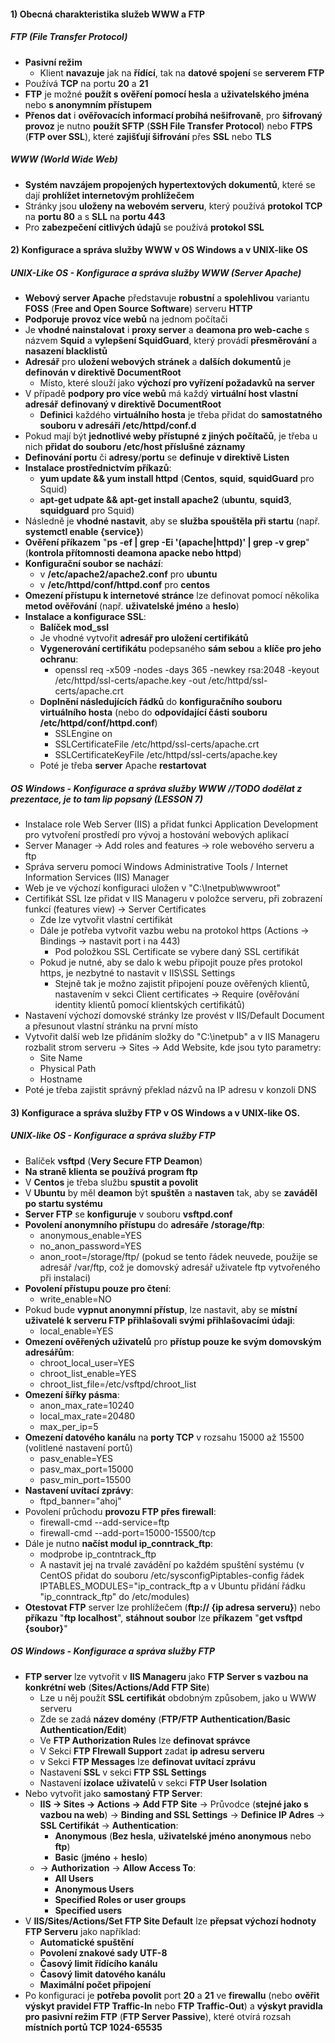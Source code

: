 #### 1) Obecná charakteristika služeb WWW a FTP
##### FTP (File Transfer Protocol)
- **Pasivní režim**
	- Klient **navazuje** jak na **řídící**, tak na **datové spojení** se **serverem FTP**
- Používá **TCP** na portu **20** a **21**
- **FTP** je možné **použít s ověření pomocí hesla** a **uživatelského jména** nebo **s anonymním přístupem**
- **Přenos dat** i **ověřovacích informací probíhá nešifrovaně**, pro **šifrovaný provoz** je nutno **použít SFTP** (**SSH File Transfer Protocol**) nebo **FTPS** (**FTP over SSL**), které **zajišťují šifrování** přes **SSL** nebo **TLS**
##### WWW (World Wide Web)
- **Systém navzájem propojených hypertextových dokumentů**, které se dají **prohlížet internetovým prohlížečem**
- Stránky jsou **uloženy na webovém serveru**, který používá **protokol TCP** na **portu 80** a s **SLL** na **portu 443**
- Pro **zabezpečení citlivých údajů** se používá **protokol SSL**
#### 2) Konfigurace a správa služby WWW v OS Windows a v UNIX-like OS
##### UNIX-Like OS - Konfigurace a správa služby WWW (Server Apache)
- **Webový server Apache** představuje **robustní** a **spolehlivou** variantu **FOSS** (**Free and Open Source Software**) serveru **HTTP**
- **Podporuje** **provoz více webů** na jednom počítači
- Je **vhodné nainstalovat** i **proxy server** a **deamona pro web-cache** s názvem **Squid** a **vylepšení SquidGuard**, který provádí **přesměrování** a **nasazení blacklistů**
- **Adresář** pro **uložení webových stránek** a **dalších dokumentů** je **definován v direktivě DocumentRoot**
	- Místo, které slouží jako **výchozí pro vyřízení požadavků na server**
- V případě **podpory pro více webů** má každý **virtuální host vlastní adresář** **definovaný v direktivě DocumentRoot**
	- **Definici** každého **virtuálního hosta** je třeba přidat do **samostatného souboru v adresáři /etc/httpd/conf.d**
- Pokud mají být **jednotlivé weby přístupné z jiných počítačů**, je třeba u nich **přidat do souboru /etc/host příslušné záznamy**
- **Definování portu** či **adresy**/**portu** se **definuje v direktivě Listen**
- **Instalace prostřednictvím příkazů**:
	- **yum update && yum install httpd** (**Centos**, **squid**, **squidGuard** pro Squid)
	- **apt-get udpate && apt-get install apache2** (**ubuntu**, **squid3**, **squidguard** pro Squid)
- Následně je **vhodné nastavit**, aby se **služba spouštěla při startu** (např. **systemctl enable {service}**)
- **Ověření příkazem** "**ps -ef | grep -Ei '(apache|httpd)' | grep -v grep**" (**kontrola přítomnosti deamona apacke nebo httpd**)
- **Konfigurační soubor se nachází**:
	- v **/etc/apache2/apache2.conf** pro **ubuntu**
	- v **/etc/httpd/conf/httpd.conf** pro **centos**
- **Omezení přístupu k internetové stránce** lze definovat pomocí několika **metod ověřování** (např. **uživatelské jméno** a **heslo**)
- **Instalace a konfigurace SSL**:
	- **Balíček mod_ssl**
	- Je vhodné vytvořit **adresář pro uložení certifikátů**
	- **Vygenerování certifikátu** podepsaného **sám sebou** a **klíče pro jeho ochranu**:
		- openssl req -x509 -nodes -days 365 -newkey rsa:2048 -keyout /etc/httpd/ssl-certs/apache.key -out /etc/httpd/ssl-certs/apache.crt
	- **Doplnění následujících řádků** do **konfiguračního souboru virtuálního hosta** (nebo do **odpovídající části souboru** **/etc/httpd/conf/httpd.conf**)
		- SSLEngine on
		- SSLCertificateFile /etc/httpd/ssl-certs/apache.crt
		- SSLCertificateKeyFile /etc/httpd/ssl-certs/apache.key
	- Poté je třeba **server** Apache **restartovat**
##### OS Windows - Konfigurace a správa služby WWW //TODO dodělat z prezentace, je to tam lip popsaný (LESSON 7)
- Instalace role Web Server (IIS) a přidat funkci Application Development pro vytvoření prostředí pro vývoj a hostování webových aplikací
- Server Manager -> Add roles and features -> role webového serveru a ftp
- Správa serveru pomocí Windows Administrative Tools / Internet Information Services (IIS) Manager
- Web je ve výchozí konfiguraci uložen v "C:\Inetpub\wwwroot"
- Certifikát SSL lze přidat v IIS Manageru v položce serveru, při zobrazení funkcí (features view) -> Server Certificates
	- Zde lze vytvořit vlastní certifikát
	- Dále je potřeba vytvořit vazbu webu na protokol https (Actions -> Bindings -> nastavit port i na 443)
		- Pod položkou SSL Certificate se vybere daný SSL certifikát
	- Pokud je nutné, aby se dalo k webu připojit pouze přes protokol https, je nezbytné to nastavit v IIS\SSL Settings
		- Stejně tak je možno zajistit připojení pouze ověřených klientů, nastavením v sekci Client certificates -> Require (ověřování identity klientů pomocí klientských certifikátů)
- Nastavení výchozí domovské stránky lze provést v IIS/Default Document a přesunout vlastní stránku na první místo
- Vytvořit další web lze přidáním složky do "C:\inetpub" a v IIS Manageru rozbalit strom serveru -> Sites -> Add Website, kde jsou tyto parametry:
	- Site Name
	- Physical Path
	- Hostname
- Poté je třeba zajistit správný překlad názvů na IP adresu v konzoli DNS
#### 3) Konfigurace a správa služby FTP v OS Windows a v UNIX-like OS.
##### UNIX-like OS - Konfigurace a správa služby FTP
- Balíček **vsftpd** (**Very Secure FTP Deamon**)
- **Na straně klienta se používá program ftp**
- V **Centos** je třeba službu **spustit a povolit**
- V **Ubuntu** by měl **deamon** být **spuštěn** a **nastaven** tak, aby se **zaváděl po startu systému**
- **Server FTP** se **konfiguruje** v souboru **vsftpd.conf**
- **Povolení anonymního přístupu** do **adresáře** **/storage/ftp**:
	- anonymous_enable=YES
	- no_anon_password=YES
	- anon_root=/storage/ftp/ (pokud se tento řádek neuvede, použije se adresář /var/ftp, což je domovský adresář uživatele ftp vytvořeného při instalaci)
- **Povolení přístupu pouze pro čtení**:
	- write_enable=NO
- Pokud bude **vypnut anonymní přístup**, lze nastavit, aby se **místní uživatelé k serveru FTP přihlašovali svými přihlašovacími údaji**:
	- local_enable=YES
- **Omezení ověřených uživatelů** pro **přístup pouze ke svým domovským adresářům**:
	- chroot_local_user=YES
	- chroot_list_enable=YES
	- chroot_list_file=/etc/vsftpd/chroot_list
- **Omezení šířky pásma**:
	- anon_max_rate=10240
	- local_max_rate=20480
	- max_per_ip=5
- **Omezení datového kanálu** na **porty TCP** v rozsahu 15000 až 15500 (volitlené nastavení portů)
	- pasv_enable=YES
	- pasv_max_port=15000
	- pasv_min_port=15500
- **Nastavení uvítací zprávy**:
	- ftpd_banner="ahoj"
- Povolení průchodu **provozu FTP přes firewall**:
	- firewall-cmd --add-service=ftp
	- firewall-cmd --add-port=15000-15500/tcp
- Dále je nutno **načíst modul ip_conntrack_ftp**:
	- modprobe ip_contntrack_ftp
	- A nastavit jej na trvalé zavádění po každém spuštění systému (v CentOS přidat do souboru /etc/sysconfigPiptables-config řádek IPTABLES_MODULES="ip_contrack_ftp a v Ubuntu přidání řádku "ip_conntrack_ftp" do /etc/modules)
- **Otestovat FTP** server lze prohlížečem (**ftp:// {ip adresa serveru}**) nebo **příkazu** "**ftp localhost**", **stáhnout soubor** lze **příkazem** "**get vsftpd {soubor}**"
##### OS Windows - Konfigurace a správa služby FTP
- **FTP server** lze vytvořit v **IIS Manageru** jako **FTP Server s vazbou na konkrétní web** (**Sites/Actions/Add FTP Site**)
	- Lze u něj použít **SSL certifikát** obdobným způsobem, jako u WWW serveru
	- Zde se zadá **název domény** (**FTP/FTP Authentication/Basic Authentication/Edit**)
	- Ve **FTP Authorization Rules** lze **definovat správce**
	- V Sekci **FTP FIrewall Support** zadat **ip adresu serveru**
	- v Sekci **FTP Messages** lze **definovat uvítací zprávu**
	- Nastavení **SSL** v sekci **FTP SSL Settings**
	- Nastavení **izolace** **uživatelů** v sekci **FTP User Isolation**
- Nebo vytvořit jako **samostaný** **FTP Server**:
	- **IIS -> Sites -> Actions -> Add FTP Site** -> Průvodce (**stejné jako s vazbou na web**) -> **Binding and SSL Settings** -> **Definice IP Adres** -> **SSL Certifikát** -> **Authentication**:
		- **Anonymous** (**Bez hesla**, **uživatelské jméno anonymous** nebo **ftp**)
		- **Basic** (**jméno** + **heslo**)
	- -> **Authorization** -> **Allow Access To**:
		- **All Users**
		- **Anonymous Users**
		- **Specified Roles or user groups**
		- **Specified users**
- V **IIS/Sites/Actions/Set FTP Site Default** lze **přepsat výchozí hodnoty FTP Serveru** jako například:
	- **Automatické spuštění**
	- **Povolení znakové sady UTF-8**
	- **Časový limit řídícího kanálu**
	- **Časový limit datového kanálu**
	- **Maximální počet připojení**
- Po konfiguraci je **potřeba povolit** port **20** a **21** ve **firewallu** (nebo **ověřit výskyt pravidel FTP Traffic-In** nebo **FTP Traffic-Out**) a **výskyt pravidla pro pasivní režim FTP** (**FTP Server Passive**), které otvírá rozsah **místních portů TCP 1024-65535**
